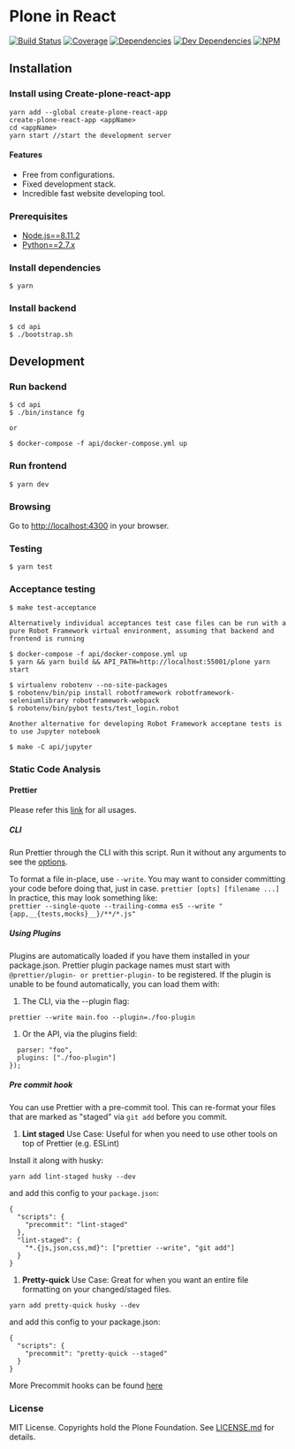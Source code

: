 # Plone in React

[![Build Status](https://travis-ci.org/plone/plone-react.svg?branch=master)](https://travis-ci.org/plone/plone-react)
[![Coverage](https://img.shields.io/coveralls/plone/plone-react.svg)](https://coveralls.io/github/plone/plone-react)
[![Dependencies](https://img.shields.io/david/plone/plone-react.svg)](https://github.com/plone/plone-react/blob/master/package.json)
[![Dev Dependencies](https://img.shields.io/david/dev/plone/plone-react.svg)](https://github.com/plone/plone-react/blob/master/package.json)
[![NPM](https://img.shields.io/npm/v/@plone/plone-react.svg)](https://www.npmjs.com/package/@plone/plone-react)

## Installation
### Install using Create-plone-react-app

```
yarn add --global create-plone-react-app
create-plone-react-app <appName>
cd <appName>
yarn start //start the development server
```
#### Features
- Free from configurations.
- Fixed development stack.
- Incredible fast website developing tool.

### Prerequisites

* [Node.js==8.11.2](https://nodejs.org/)
* [Python==2.7.x](https://python.org/)

### Install dependencies

    $ yarn

### Install backend

    $ cd api
    $ ./bootstrap.sh

## Development

### Run backend

    $ cd api
    $ ./bin/instance fg

    or

    $ docker-compose -f api/docker-compose.yml up

### Run frontend

    $ yarn dev

### Browsing

Go to [http://localhost:4300](http://localhost:4300) in your browser.

### Testing

    $ yarn test

### Acceptance testing

    $ make test-acceptance

    Alternatively individual acceptances test case files can be run with a pure Robot Framework virtual environment, assuming that backend and frontend is running

    $ docker-compose -f api/docker-compose.yml up
    $ yarn && yarn build && API_PATH=http://localhost:55001/plone yarn start

    $ virtualenv robotenv --no-site-packages
    $ robotenv/bin/pip install robotframework robotframework-seleniumlibrary robotframework-webpack
    $ robotenv/bin/pybot tests/test_login.robot

    Another alternative for developing Robot Framework acceptane tests is to use Jupyter notebook

    $ make -C api/jupyter

### Static Code Analysis

#### Prettier

Please refer this [link](https://prettier.io/docs/en/cli.html) for all usages.

##### CLI

Run Prettier through the CLI with this script. Run it without any arguments to see the [options](https://prettier.io/docs/en/options.html).

To format a file in-place, use `--write`. You may want to consider committing your code before doing that, just in case.
`prettier [opts] [filename ...]`
In practice, this may look something like:<br />
`prettier --single-quote --trailing-comma es5 --write "{app,__{tests,mocks}__}/**/*.js"`

##### Using Plugins

Plugins are automatically loaded if you have them installed in your package.json. Prettier plugin package names must start with `@prettier/plugin- or prettier-plugin-` to be registered.
If the plugin is unable to be found automatically, you can load them with:

1.  The CLI, via the --plugin flag:

`prettier --write main.foo --plugin=./foo-plugin`

1.  Or the API, via the plugins field:

```prettier.format("code", {
  parser: "foo",
  plugins: ["./foo-plugin"]
});
```

##### Pre commit hook

You can use Prettier with a pre-commit tool. This can re-format your files that are marked as "staged" via `git add` before you commit.

1.  <b>Lint staged</b> Use Case: Useful for when you need to use other tools on top of Prettier (e.g. ESLint)

Install it along with husky:

`yarn add lint-staged husky --dev`

and add this config to your `package.json`:

```
{
  "scripts": {
    "precommit": "lint-staged"
  },
  "lint-staged": {
    "*.{js,json,css,md}": ["prettier --write", "git add"]
  }
}
```

1.  <b>Pretty-quick</b> Use Case: Great for when you want an entire file formatting on your changed/staged files.

`yarn add pretty-quick husky --dev`

and add this config to your package.json:

```
{
  "scripts": {
    "precommit": "pretty-quick --staged"
  }
}
```

More Precommit hooks can be found [here](https://prettier.io/docs/en/precommit.html)

### License

MIT License. Copyrights hold the Plone Foundation.
See [LICENSE.md](LICENSE.md) for details.
